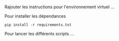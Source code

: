 Rajouter les instructions pour l'environnement virtuel ...

Pour installer les dépendances

```
pip install -r requirements.txt
```

Pour lancer les différents scripts ...
